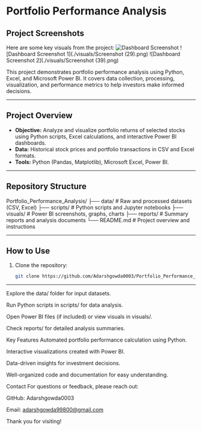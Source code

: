 # Portfolio Performance Analysis
## Project Screenshots
Here are some key visuals from the project:
![Dashboard Screenshot](./visuals/dashboard_screenshot.png)
![Dashboard Screenshot 1](./visuals/Screenshot (29).png)
![Dashboard Screenshot 2](./visuals/Screenshot (39).png)

This project demonstrates portfolio performance analysis using Python, Excel, and Microsoft Power BI. It covers data collection, processing, visualization, and performance metrics to help investors make informed decisions.

---

## Project Overview

- **Objective:** Analyze and visualize portfolio returns of selected stocks using Python scripts, Excel calculations, and interactive Power BI dashboards.
- **Data:** Historical stock prices and portfolio transactions in CSV and Excel formats.
- **Tools:** Python (Pandas, Matplotlib), Microsoft Excel, Power BI.

---

## Repository Structure

Portfolio_Performance_Analysis/
├── data/ # Raw and processed datasets (CSV, Excel)
├── scripts/ # Python scripts and Jupyter notebooks
├── visuals/ # Power BI screenshots, graphs, charts
├── reports/ # Summary reports and analysis documents
└── README.md # Project overview and instructions


---

## How to Use

1. Clone the repository:
   ```bash
   git clone https://github.com/Adarshgowda0003/Portfolio_Performance_Analysis.git


---

Explore the data/ folder for input datasets.

Run Python scripts in scripts/ for data analysis.

Open Power BI files (if included) or view visuals in visuals/.

Check reports/ for detailed analysis summaries.

Key Features
Automated portfolio performance calculation using Python.

Interactive visualizations created with Power BI.

Data-driven insights for investment decisions.

Well-organized code and documentation for easy understanding.

Contact
For questions or feedback, please reach out:

GitHub: Adarshgowda0003

Email: adarshgowda99800@gmail.com

Thank you for visiting!
